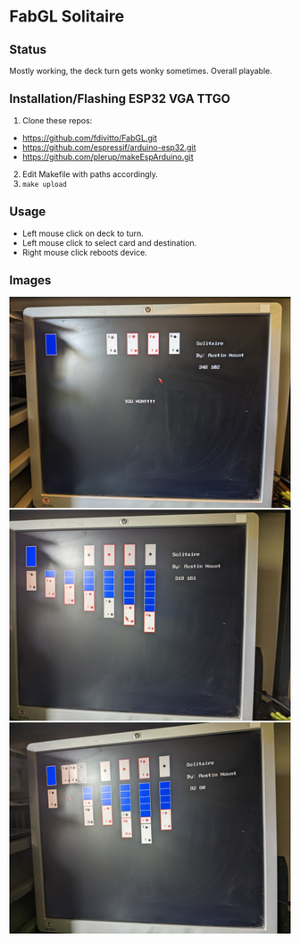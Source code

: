 # FabGL Solitaire

## Status

Mostly working, the deck turn gets wonky sometimes. Overall playable.

## Installation/Flashing ESP32 VGA TTGO

1. Clone these repos:
* https://github.com/fdivitto/FabGL.git
* https://github.com/espressif/arduino-esp32.git
* https://github.com/plerup/makeEspArduino.git
2. Edit Makefile with paths accordingly.
3. <code>make upload</code>

## Usage

* Left mouse click on deck to turn.  
* Left mouse click to select card and destination.
* Right mouse click reboots device.

## Images

![image1](images/PXL_20230523_182242178.jpg)
![image2](images/PXL_20230523_183601570.jpg)
![image3](images/PXL_20230523_183628975.jpg)

